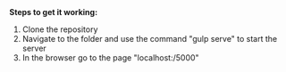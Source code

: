 <div>
  <b>Steps to get it working:</b>
  <ol>
    <li> Clone the repository </li>
    <li> Navigate to the folder and use the command "gulp serve" to start the server </li>
    <li> In the browser go to the page "localhost:/5000" </li>
  </ol>
</div>
